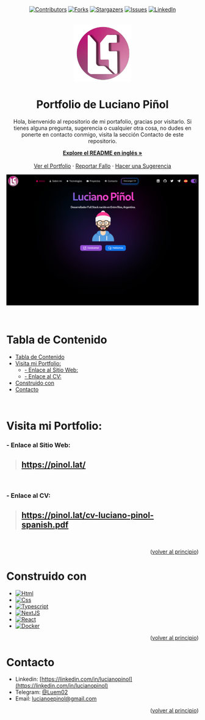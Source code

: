 <a name="readme-top"></a>

<div align="center">

[![Contributors][contributors-shield]][contributors-url]
[![Forks][forks-shield]][forks-url]
[![Stargazers][stars-shield]][stars-url]
[![Issues][issues-shield]][issues-url]
[![LinkedIn][linkedin-shield]][linkedin-url]

</div>

<br />

<div align="center">
  <a href="https://github.com/luem2/portfolio">
    <img src="./src/assets/imgs/CircleLogo.svg" alt="Logo" width="150" height="150">
  </a>

<h1 align="center">Portfolio de Luciano Piñol</h1>

  <p align="center">
  Hola, bienvenido al repositorio de mi portafolio, gracias por visitarlo. Si tienes alguna pregunta, sugerencia o cualquier otra cosa, no dudes en ponerte en contacto conmigo, visita la sección Contacto de este repositorio.

<a href="https://github.com/Luem2/portfolio/blob/main/README.md"><strong>Explore el README en inglés »</strong></a>
<br />
<br />
<a href="https://pinol.lat">Ver el Portfolio</a>
·
<a href="https://github.com/luem2/portfolio/issues">Reportar Fallo</a>
·
<a href="https://github.com/luem2/portfolio/issues">Hacer una Sugerencia</a>

  </p>
</div>

[![Portfolio Screenshot][product-screenshot]](https://pinol.lat)

<br/>

<!-- TABLE OF CONTENTS -->

# Tabla de Contenido

-   [Tabla de Contenido](#tabla-de-contenido)
-   [Visita mi Portfolio:](#visita-mi-portfolio)
    -   [- Enlace al Sitio Web:](#--enlace-al-sitio-web)
    -   [- Enlace al CV:](#--enlace-al-cv)
-   [Construido con](#construido-con)
-   [Contacto](#contacto)

<br />

<!-- Visit my Portfolio -->

# Visita mi Portfolio:

### - Enlace al Sitio Web:

> ## https://pinol.lat/

<br/>

### - Enlace al CV:

> ## https://pinol.lat/cv-luciano-pinol-spanish.pdf

<br/>

<p align="right">(<a href="#readme-top">volver al principio</a>)</p>

# Construido con

-   [![Html][html]][html-url]
-   [![Css][css]][css-url]
-   [![Typescript][typescript]][typescript-url]
-   [![NextJS][nextjs]][nextjs-url]
-   [![React][react]][react-url]
-   [![Docker][docker]][docker-url]

<p align="right">(<a href="#readme-top">volver al principio</a>)</p>

<!-- CONTACT -->

# Contacto

-   Linkedin: [https://linkedin.com/in/lucianopinol](https://linkedin.com/in/lucianopinol)
-   Telegram: [@Luem02](https://t.me/luem02)
-   Email: lucianoepinol@gmail.com

<p align="right">(<a href="#readme-top">volver al principio</a>)</p>

<!-- MARKDOWN LINKS & IMAGES -->
<!-- https://www.markdownguide.org/basic-syntax/#reference-style-links -->

<!-- Github Shields/Badges -->

[contributors-shield]: https://img.shields.io/github/contributors/luem2/portfolio.svg?style=for-the-badge
[contributors-url]: https://github.com/luem2/portfolio/graphs/contributors
[forks-shield]: https://img.shields.io/github/forks/luem2/portfolio.svg?style=for-the-badge
[forks-url]: https://github.com/luem2/portfolio/network/members
[stars-shield]: https://img.shields.io/github/stars/luem2/portfolio.svg?style=for-the-badge
[stars-url]: https://github.com/luem2/portfolio/stargazers
[issues-shield]: https://img.shields.io/github/issues/luem2/portfolio.svg?style=for-the-badge
[issues-url]: https://github.com/luem2/portfolio/issues
[linkedin-shield]: https://img.shields.io/badge/-LinkedIn-black.svg?style=for-the-badge&logo=linkedin&colorB=555
[linkedin-url]: https://linkedin.com/in/lucianopinol

<!-- Product Screenshot -->

[product-screenshot]: ./src/assets/imgs/homepage-preview.png

<!-- Technologies Shields/Badges and their documentation URL -->

[html]: https://img.shields.io/badge/html5-%23E34F26.svg?style=for-the-badge&logo=html5&logoColor=white
[html-url]: https://https://developer.mozilla.org/es/docs/Web/HTML
[css]: https://img.shields.io/badge/css3-%231572B6.svg?style=for-the-badge&logo=css3&logoColor=white
[css-url]: https://developer.mozilla.org/es/docs/Web/CSS
[typescript]: https://img.shields.io/badge/typescript-%23007ACC.svg?style=for-the-badge&logo=typescript&logoColor=white
[typescript-url]: https://www.typescriptlang.org/
[nextjs]: https://img.shields.io/badge/Next-black?style=for-the-badge&logo=next.js&logoColor=white
[nextjs-url]: https://nextjs.org/
[react]: https://img.shields.io/badge/React-20232A?style=for-the-badge&logo=react&logoColor=61DAFB
[react-url]: https://reactjs.org/
[docker]: https://img.shields.io/badge/docker-%230db7ed.svg?style=for-the-badge&logo=docker&logoColor=white
[docker-url]: https://docker.com
